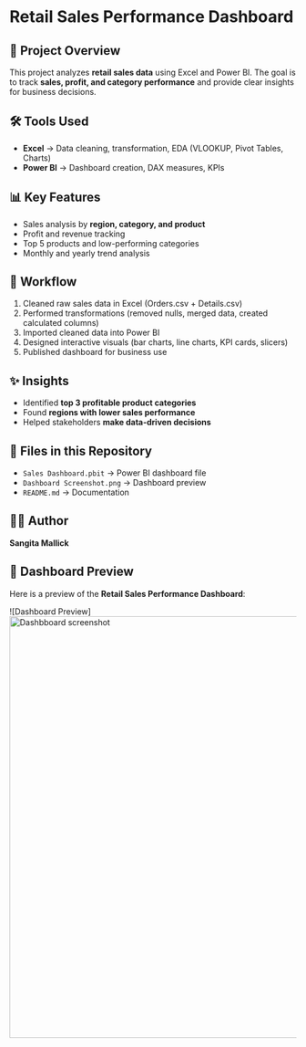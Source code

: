 # Retail Sales Performance Dashboard  

## 📖 Project Overview  
This project analyzes **retail sales data** using Excel and Power BI. The goal is to track **sales, profit, and category performance** and provide clear insights for business decisions.  

## 🛠 Tools Used  
- **Excel** → Data cleaning, transformation, EDA (VLOOKUP, Pivot Tables, Charts)  
- **Power BI** → Dashboard creation, DAX measures, KPIs  

## 📊 Key Features  
- Sales analysis by **region, category, and product**  
- Profit and revenue tracking  
- Top 5 products and low-performing categories  
- Monthly and yearly trend analysis  

## 🚀 Workflow  
1. Cleaned raw sales data in Excel (Orders.csv + Details.csv)  
2. Performed transformations (removed nulls, merged data, created calculated columns)  
3. Imported cleaned data into Power BI  
4. Designed interactive visuals (bar charts, line charts, KPI cards, slicers)  
5. Published dashboard for business use  

## ✨ Insights  
- Identified **top 3 profitable product categories**  
- Found **regions with lower sales performance**  
- Helped stakeholders **make data-driven decisions**  

## 📂 Files in this Repository  
- `Sales Dashboard.pbit` → Power BI dashboard file  
- `Dashboard Screenshot.png` → Dashboard preview  
- `README.md` → Documentation  

## 👩‍💻 Author  
**Sangita Mallick**  
## 📸 Dashboard Preview  

Here is a preview of the **Retail Sales Performance Dashboard**:  

![Dashboard Preview]<img width="1738" height="739" alt="Dashbboard  screenshot" src="https://github.com/user-attachments/assets/23d01e22-73b7-4886-9a4c-b8db0eb9bbc1" />

